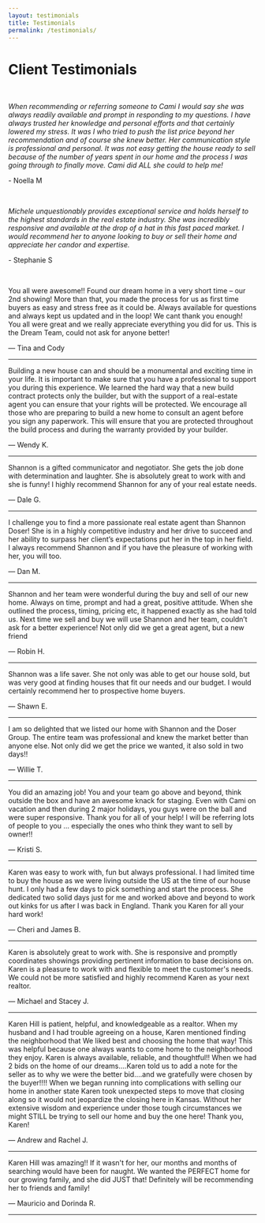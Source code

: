 ```yaml
---
layout: testimonials
title: Testimonials
permalink: /testimonials/
---
```


# Client Testimonials

&nbsp;

*When recommending or referring someone to Cami I would say she was always readily available and prompt in responding to my questions. I have always trusted her knowledge and personal efforts and that certainly lowered my stress. It was I who tried to push the list price beyond her recommendation and of course she knew better. Her communication style is professional and personal. It was not easy getting the house ready to sell because of the number of years spent in our home and the process I was going through to finally move. Cami did ALL she could to help me\!*

\- Noella M

&nbsp;

*Michele unquestionably provides exceptional service and holds herself to the highest standards in the real estate industry. She was incredibly responsive and available at the drop of a hat in this fast paced market. I would recommend her to anyone looking to buy or sell their home and appreciate her candor and expertise.*

\- Stephanie S

&nbsp;

<div class="client-testimonial"><p class="testimonial-text">You all were awesome!! Found our dream home in a very short time &ndash; our 2nd showing! More than that, you made the process for us as first time buyers as easy and stress free as it could be. Always available for questions and always kept us updated and in the loop! We cant thank you enough! You all were great and we really appreciate everything you did for us. This is the Dream Team, could not ask for anyone better!</p><p class="testimonial-author">&mdash; Tina and Cody</p><hr /><div class="client-testimonial"><p class="testimonial-text">Building a new house can and should be a monumental and exciting time in your life. It is important to make sure that you have a professional to support you during this experience. We learned the hard way that a new build contract protects only the builder, but with the support of a real-estate agent you can ensure that your rights will be protected. We encourage all those who are preparing to build a new home to consult an agent before you sign any paperwork. This will ensure that you are protected throughout the build process and during the warranty provided by your builder.</p><p class="testimonial-author">&mdash; Wendy K.</p><hr /><div class="client-testimonial"><p class="testimonial-text">Shannon is a gifted communicator and negotiator. She gets the job done with determination and laughter. She is absolutely great to work with and she is funny! I highly recommend Shannon for any of your real estate needs.</p><p class="testimonial-author">&mdash; Dale G.</p><hr /><div class="client-testimonial"><p class="testimonial-text">I challenge you to find a more passionate real estate agent than Shannon Doser! She is in a highly competitive industry and her drive to succeed and her ability to surpass her client&rsquo;s expectations put her in the top in her field. I always recommend Shannon and if you have the pleasure of working with her, you will too.</p><p class="testimonial-author">&mdash; Dan M.</p><hr /><div class="client-testimonial"><p class="testimonial-text">Shannon and her team were wonderful during the buy and sell of our new home. Always on time, prompt and had a great, positive attitude. When she outlined the process, timing, pricing etc, it happened exactly as she had told us. Next time we sell and buy we will use Shannon and her team, couldn&rsquo;t ask for a better experience! Not only did we get a great agent, but a new friend</p><p class="testimonial-author">&mdash; Robin H.</p><hr /><div class="client-testimonial"><p class="testimonial-text">Shannon was a life saver. She not only was able to get our house sold, but was very good at finding houses that fit our needs and our budget. I would certainly recommend her to prospective home buyers.</p><p class="testimonial-author">&mdash; Shawn E.</p><hr /><div class="client-testimonial"><p class="testimonial-text">I am so delighted that we listed our home with Shannon and the Doser Group. The entire team was professional and knew the market better than anyone else. Not only did we get the price we wanted, it also sold in two days!!</p><p class="testimonial-author">&mdash; Willie T.</p><hr /><div class="client-testimonial"><p class="testimonial-text">You did an amazing job! You and your team go above and beyond, think outside the box and have an awesome knack for staging. Even with Cami on vacation and then during 2 major holidays, you guys were on the ball and were super responsive. Thank you for all of your help! I will be referring lots of people to you &hellip; especially the ones who think they want to sell by owner!!</p><p class="testimonial-author">&mdash; Kristi S.</p><hr /><div class="client-testimonial"><p class="testimonial-text">Karen was easy to work with, fun but always professional. I had limited time to buy the house as we were living outside the US at the time of our house hunt. I only had a few days to pick something and start the process. She dedicated two solid days just for me and worked above and beyond to work out kinks for us after I was back in England. Thank you Karen for all your hard work!</p><p class="testimonial-author">&mdash; Cheri and James B.</p><hr /><div class="client-testimonial"><p class="testimonial-text">Karen is absolutely great to work with. She is responsive and promptly coordinates showings providing pertinent information to base decisions on. Karen is a pleasure to work with and flexible to meet the customer's needs. We could not be more satisfied and highly recommend Karen as your next realtor.</p><p class="testimonial-author">&mdash; Michael and Stacey J.</p><hr /><div class="client-testimonial"><p class="testimonial-text">Karen Hill is patient, helpful, and knowledgeable as a realtor. When my husband and I had trouble agreeing on a house, Karen mentioned finding the neighborhood that We liked best and choosing the home that way! This was helpful because one always wants to come home to the neighborhood they enjoy. Karen is always available, reliable, and thoughtful!! When we had 2 bids on the home of our dreams....Karen told us to add a note for the seller as to why we were the better bid....and we gratefully were chosen by the buyer!!!! When we began running into complications with selling our home in another state Karen took unexpected steps to move that closing along so it would not jeopardize the closing here in Kansas. Without her extensive wisdom and experience under those tough circumstances we might STILL be trying to sell our home and buy the one here! Thank you, Karen!</p><p class="testimonial-author">&mdash; Andrew and Rachel J.</p><hr /><div class="client-testimonial"><p class="testimonial-text">Karen Hill was amazing!! If it wasn't for her, our months and months of searching would have been for naught. We wanted the PERFECT home for our growing family, and she did JUST that! Definitely will be recommending her to friends and family!</p><p class="testimonial-author">&mdash; Mauricio and Dorinda R.</p><hr /></div></div></div></div></div></div></div></div></div></div></div></div>
